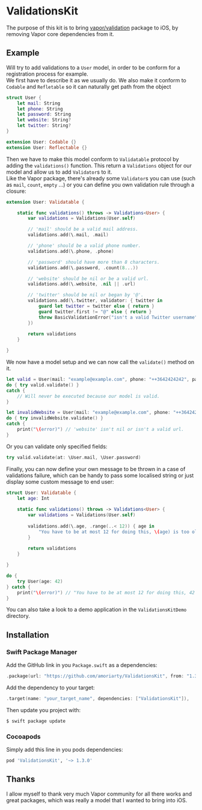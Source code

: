 # ValidationsKit

The purpose of this kit is to bring [vapor/validation](https://github.com/vapor/validation) package to iOS, by removing Vapor core dependencies from it.

## Example

Will try to add validations to a `User` model, in order to be conform for a registration process for example.  
We first have to describe it as we usually do. We also make it conform to `Codable` and `Refletable` so it can naturally get path from the object

```swift
struct User {
    let mail: String
    let phone: String
    let password: String
    let website: String?
    let twitter: String?
}

extension User: Codable {}
extension User: Reflectable {}
```

Then we have to make this model conform to `Validatable` protocol by adding the `validations()` function. This return a `Validations` object for our model and allow us to add `Validator`s to it.  
Like the Vapor package, there's already some `Validator`s you can use (such as `mail`, `count`, `empty` ...) or you can define you own validation rule through a closure:

```swift
extension User: Validatable {

    static func validations() throws -> Validations<User> {
        var validations = Validations(User.self)

        // 'mail' should be a valid mail address.
        validations.add(\.mail, .mail)

        // 'phone' should be a valid phone number.
        validations.add(\.phone, .phone) 

        // 'password' should have more than 8 characters.
        validations.add(\.password, .count(8...))

        // 'website' should be nil or be a valid url.
        validations.add(\.website, .nil || .url)

        // 'twitter' should be nil or began by '@'.
        validations.add(\.twitter, validator: { twitter in
        	guard let twitter = twitter else { return }
            guard twitter.first != "@" else { return }
            throw BasicValidationError("isn't a valid Twitter username")
        })
        
        return validations
    }

}
```

We now have a model setup and we can now call the `validate()` method on it.

```swift
let valid = User(mail: "example@example.com", phone: "++3642424242", password: "somepassword", website: nil, twitter: nil)
do { try valid.validate() }
catch {
	// Will never be executed because our model is valid.
}

let invalidWebsite = User(mail: "example@example.com", phone: "++3642424242", password: "somepassword", website: "notValidUrl", twitter: nil)
do { try invalidWebsite.validate() }
catch {
	print("\(error)") // 'website' isn't nil or isn't a valid url.
}
```

Or you can validate only specified fields:

```swift
try valid.validate(at: \User.mail, \User.password)
```

Finally, you can now define your own message to be thrown in a case of validations failure, which can be handy to pass some localised string or just display some custom message to end user:

```swift
struct User: Validatable {
    let age: Int
    
    static func validations() throws -> Validations<User> {
        var validations = Validations(User.self)
        
        validations.add(\.age, .range(..< 12)) { age in
            "You have to be at most 12 for doing this, \(age) is too old for that stuff..."
        }
        
        return validations
    }

}

do {
    try User(age: 42)
} catch {
    print("\(error)") // "You have to be at most 12 for doing this, 42 is too old for that stuff..."
}
```

You can also take a look to a demo application in the `ValidationsKitDemo` directory.

## Installation
### Swift Package Manager

Add the GitHub link in you `Package.swift` as a dependencies:

```swift
.package(url: "https://github.com/amoriarty/ValidationsKit", from: "1.3.0"),
```

Add the dependency to your target:

```swift
.target(name: "your_target_name", dependencies: ["ValidationsKit"]),
```

Then update you project with:

```sh
$ swift package update
```

### Cocoapods

Simply add this line in you pods dependencies:

```ruby
pod 'ValidationsKit', '~> 1.3.0'
```

## Thanks

I allow myself to thank very much Vapor community for all there works and great packages, which was really a model that I wanted to bring into iOS.
